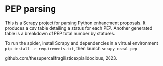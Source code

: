 # PEP parsing

This is a Scrapy project for parsing Python enhancment proposals. It produces a csv table detailing a status for each PEP. Another generated table is a breakdown of PEP total number by statuses.

To run the spider, install Scrapy and dependencies in a virtual environment `pip install -r requirements.txt`, then launch `scrapy crawl pep`

github.com/thesupercalifragilisticexpialidocious, 2023.
